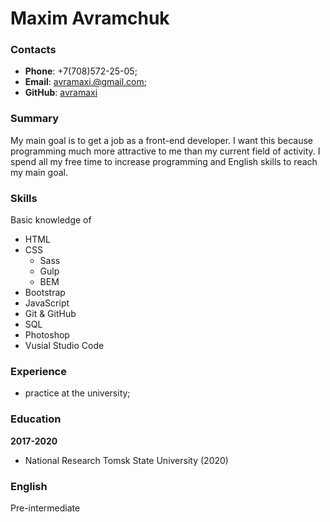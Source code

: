 # Maxim Avramchuk

### Contacts
- **Phone**: +7(708)572-25-05;
- **Email**: avramaxi.@gmail.com;
- **GitHub**: [avramaxi](https://github.com/avramaxi)

### Summary
My main goal is to get a job as a front-end developer. I want this because programming much more attractive to me than my current field of activity. I spend all my free time to increase programming and English skills to reach my main goal.

### Skills
Basic knowledge of 
- HTML
- CSS
    - Sass
    - Gulp
    - BEM
- Bootstrap
- JavaScript
- Git & GitHub
- SQL
- Photoshop
- Vusial Studio Code

### Experience
- practice at the university;

### Education
**2017-2020**
- National Research Tomsk State University (2020)

### English
Pre-intermediate

